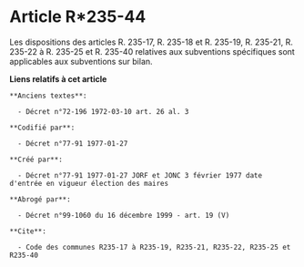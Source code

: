 # Article R*235-44

Les dispositions des articles R. 235-17, R. 235-18 et R. 235-19, R. 235-21, R. 235-22 à R. 235-25 et R. 235-40 relatives aux
subventions spécifiques sont applicables aux subventions sur bilan.

**Liens relatifs à cet article**

	**Anciens textes**:

	  - Décret n°72-196 1972-03-10 art. 26 al. 3

	**Codifié par**:

	  - Décret n°77-91 1977-01-27

	**Créé par**:

	  - Décret n°77-91 1977-01-27 JORF et JONC 3 février 1977 date d'entrée en vigueur élection des maires

	**Abrogé par**:

	  - Décret n°99-1060 du 16 décembre 1999 - art. 19 (V)

	**Cite**:

	  - Code des communes R235-17 à R235-19, R235-21, R235-22, R235-25 et R235-40
